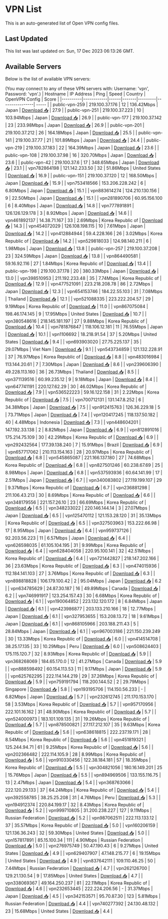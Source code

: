 # VPN List

This is an auto-generated list of Open VPN config files.

## Last Updated

This list was last updated on: Sun, 17 Dec 2023 06:13:26 GMT.

## Available Servers

Below is the list of available VPN servers:

(You may connect to any of these VPN servers with: Username: 'vpn', Password: 'vpn'.)
| Hostname | IP Address | Ping | Speed | Country | OpenVPN Config | Score |
|----------|------------|------|-------|---------|----------------| ----- |
| public-vpn-259 | 219.100.37.176 | 12 | 136.42Mbps | Japan | [Download 📥](./configs/server_0_JP.ovpn) | 27.9 |
| public-vpn-251 | 219.100.37.223 | 10 | 103.94Mbps | Japan | [Download 📥](./configs/server_1_JP.ovpn) | 26.9 |
| public-vpn-177 | 219.100.37.142 | 23 | 233.98Mbps | Japan | [Download 📥](./configs/server_2_JP.ovpn) | 26.9 |
| public-vpn-201 | 219.100.37.212 | 26 | 164.18Mbps | Japan | [Download 📥](./configs/server_3_JP.ovpn) | 25.5 |
| public-vpn-141 | 219.100.37.77 | 21 | 101.89Mbps | Japan | [Download 📥](./configs/server_4_JP.ovpn) | 24.4 |
| public-vpn-219 | 219.100.37.183 | 22 | 164.39Mbps | Japan | [Download 📥](./configs/server_5_JP.ovpn) | 23.6 |
| public-vpn-108 | 219.100.37.98 | 16 | 320.70Mbps | Japan | [Download 📥](./configs/server_6_JP.ovpn) | 23.6 |
| public-vpn-42 | 219.100.37.6 | 17 | 348.65Mbps | Japan | [Download 📥](./configs/server_7_JP.ovpn) | 23.1 |
| vpn782864198 | 121.142.233.50 | 32 | 51.86Mbps | United States | [Download 📥](./configs/server_8_US.ovpn) | 16.9 |
| public-vpn-151 | 219.100.37.120 | 12 | 168.50Mbps | Japan | [Download 📥](./configs/server_9_JP.ovpn) | 15.9 |
| vpn753418566 | 153.206.228.242 | 6 | 6.80Mbps | Japan | [Download 📥](./configs/server_10_JP.ovpn) | 15.1 |
| vpn883614274 | 124.210.130.156 | 9 | 22.50Mbps | Japan | [Download 📥](./configs/server_11_JP.ovpn) | 15.1 |
| vpn281890706 | 60.95.156.100 | 6 | 8.40Mbps | Japan | [Download 📥](./configs/server_12_JP.ovpn) | 14.8 |
| vpn777891891 | 126.126.129.178 | 3 | 8.92Mbps | Japan | [Download 📥](./configs/server_13_JP.ovpn) | 14.6 |
| vpn461892137 | 14.38.71.167 | 33 | 2.69Mbps | Korea Republic of | [Download 📥](./configs/server_14_KR.ovpn) | 14.3 |
| vpn454072029 | 126.108.198.115 | 10 | 7.61Mbps | Japan | [Download 📥](./configs/server_15_JP.ovpn) | 14.2 |
| vpn412884944 | 59.4.228.166 | 26 | 3.02Mbps | Korea Republic of | [Download 📥](./configs/server_16_KR.ovpn) | 14.2 |
| vpn529818033 | 124.98.140.211 | 6 | 1.98Mbps | Japan | [Download 📥](./configs/server_17_JP.ovpn) | 13.8 |
| public-vpn-257 | 219.100.37.208 | 23 | 324.59Mbps | Japan | [Download 📥](./configs/server_18_JP.ovpn) | 13.8 |
| vpn864490581 | 59.16.92.116 | 27 | 1.84Mbps | Korea Republic of | [Download 📥](./configs/server_19_KR.ovpn) | 13.4 |
| public-vpn-198 | 219.100.37.178 | 20 | 380.33Mbps | Japan | [Download 📥](./configs/server_20_JP.ovpn) | 13.0 |
| vpn398510953 | 211.192.233.48 | 35 | 7.74Mbps | Korea Republic of | [Download 📥](./configs/server_21_KR.ovpn) | 12.9 |
| vpn477521091 | 223.218.208.78 | 86 | 2.72Mbps | Japan | [Download 📥](./configs/server_22_JP.ovpn) | 12.3 |
| vpn654153746 | 184.22.55.103 | 31 | 7.08Mbps | Thailand | [Download 📥](./configs/server_23_TH.ovpn) | 12.1 |
| vpn521088335 | 223.222.204.57 | 29 | 9.19Mbps | Korea Republic of | [Download 📥](./configs/server_24_KR.ovpn) | 11.0 |
| vpn867075084 | 198.46.174.145 | 9 | 17.95Mbps | United States | [Download 📥](./configs/server_25_US.ovpn) | 10.7 |
| vpn380548616 | 218.145.181.197 | 27 | 9.88Mbps | Korea Republic of | [Download 📥](./configs/server_26_KR.ovpn) | 10.4 |
| vpn781876847 | 118.106.12.181 | 11 | 76.55Mbps | Japan | [Download 📥](./configs/server_27_JP.ovpn) | 10.1 |
| vpn1106692 | 18.218.91.54 | 37 | 5.20Mbps | United States | [Download 📥](./configs/server_28_US.ovpn) | 9.4 |
| vpn693903020 | 27.75.225.137 | 35 | 29.07Mbps | Viet Nam | [Download 📥](./configs/server_29_VN.ovpn) | 9.1 |
| vpn543734859 | 121.132.228.91 | 37 | 76.97Mbps | Korea Republic of | [Download 📥](./configs/server_30_KR.ovpn) | 8.8 |
| vpn483016984 | 113.144.20.61 | 7 | 7.30Mbps | Japan | [Download 📥](./configs/server_31_JP.ovpn) | 8.6 |
| vpn239606390 | 49.228.113.160 | 36 | 26.73Mbps | Thailand | [Download 📥](./configs/server_32_TH.ovpn) | 8.5 |
| vpn371139516 | 60.99.235.12 | 9 | 9.18Mbps | Japan | [Download 📥](./configs/server_33_JP.ovpn) | 8.4 |
| vpn647741191 | 220.127.62.29 | 30 | 46.02Mbps | Korea Republic of | [Download 📥](./configs/server_34_KR.ovpn) | 7.9 |
| vpn536522223 | 59.16.122.158 | 31 | 2.22Mbps | Korea Republic of | [Download 📥](./configs/server_35_KR.ovpn) | 7.5 |
| vpn700712131 | 131.147.8.252 | 6 | 34.38Mbps | Japan | [Download 📥](./configs/server_36_JP.ovpn) | 7.5 |
| vpn912415763 | 126.36.229.18 | 5 | 73.71Mbps | Japan | [Download 📥](./configs/server_37_JP.ovpn) | 7.4 |
| vpn120417245 | 118.137.50.182 | 40 | 4.48Mbps | Indonesia | [Download 📥](./configs/server_38_ID.ovpn) | 7.3 |
| vpn448604201 | 147.192.33.138 | 2 | 8.82Mbps | Japan | [Download 📥](./configs/server_39_JP.ovpn) | 6.9 |
| vpn812891016 | 175.214.75.109 | 30 | 42.29Mbps | Korea Republic of | [Download 📥](./configs/server_40_KR.ovpn) | 6.9 |
| vpn292432564 | 177.39.138.240 | 7 | 15.91Mbps | Brazil | [Download 📥](./configs/server_41_BR.ovpn) | 6.9 |
| vpn657717062 | 210.113.154.163 | 28 | 20.97Mbps | Korea Republic of | [Download 📥](./configs/server_42_KR.ovpn) | 6.8 |
| vpn545865087 | 221.166.137.180 | 27 | 74.68Mbps | Korea Republic of | [Download 📥](./configs/server_43_KR.ovpn) | 6.8 |
| vpn827501246 | 60.238.67.69 | 25 | 8.98Mbps | Japan | [Download 📥](./configs/server_44_JP.ovpn) | 6.8 |
| vpn537593936 | 60.64.141.99 | 17 | 2.51Mbps | Japan | [Download 📥](./configs/server_45_JP.ovpn) | 6.7 |
| vpn340083802 | 27.119.199.107 | 29 | 9.37Mbps | Korea Republic of | [Download 📥](./configs/server_46_KR.ovpn) | 6.7 |
| vpn236881298 | 211.106.43.213 | 30 | 8.69Mbps | Korea Republic of | [Download 📥](./configs/server_47_KR.ovpn) | 6.6 |
| vpn348179556 | 221.157.26.10 | 23 | 66.69Mbps | Korea Republic of | [Download 📥](./configs/server_48_KR.ovpn) | 6.5 |
| vpn348233022 | 220.146.144.14 | 3 | 27.07Mbps | Japan | [Download 📥](./configs/server_49_JP.ovpn) | 6.5 |
| vpn125470112 | 121.153.28.120 | 31 | 35.13Mbps | Korea Republic of | [Download 📥](./configs/server_50_KR.ovpn) | 6.5 |
| vpn327503963 | 153.222.66.98 | 17 | 8.95Mbps | Japan | [Download 📥](./configs/server_51_JP.ovpn) | 6.4 |
| vpn959737126 | 92.203.56.223 | 11 | 6.57Mbps | Japan | [Download 📥](./configs/server_52_JP.ovpn) | 6.4 |
| vpn626598035 | 61.105.104.195 | 31 | 9.99Mbps | Korea Republic of | [Download 📥](./configs/server_53_KR.ovpn) | 6.4 |
| vpn628404058 | 220.95.100.141 | 32 | 42.51Mbps | Korea Republic of | [Download 📥](./configs/server_54_KR.ovpn) | 6.4 |
| vpn721442827 | 218.147.202.166 | 36 | 23.63Mbps | Korea Republic of | [Download 📥](./configs/server_55_KR.ovpn) | 6.3 |
| vpn474015936 | 112.184.141.103 | 27 | 3.76Mbps | Korea Republic of | [Download 📥](./configs/server_56_KR.ovpn) | 6.3 |
| vpn898818828 | 106.179.100.42 | 2 | 95.04Mbps | Japan | [Download 📥](./configs/server_57_JP.ovpn) | 6.2 |
| vpn634785629 | 24.87.30.187 | 16 | 49.89Mbps | Canada | [Download 📥](./configs/server_58_CA.ovpn) | 6.2 |
| vpn746991917 | 123.254.157.43 | 30 | 6.68Mbps | Korea Republic of | [Download 📥](./configs/server_59_KR.ovpn) | 6.1 |
| vpn190064852 | 223.132.120.172 | 8 | 6.84Mbps | Japan | [Download 📥](./configs/server_60_JP.ovpn) | 6.1 |
| vpn423986877 | 203.133.210.166 | 18 | 12.77Mbps | Japan | [Download 📥](./configs/server_61_JP.ovpn) | 6.1 |
| vpn327953655 | 153.208.13.72 | 18 | 9.61Mbps | Japan | [Download 📥](./configs/server_62_JP.ovpn) | 6.1 |
| vpn868105966 | 203.188.211.43 | 5 | 28.84Mbps | Japan | [Download 📥](./configs/server_63_JP.ovpn) | 6.1 |
| vpn967003186 | 221.150.239.249 | 30 | 13.33Mbps | Korea Republic of | [Download 📥](./configs/server_64_KR.ovpn) | 6.0 |
| vpn414514708 | 38.25.17.135 | 33 | 10.29Mbps | Peru | [Download 📥](./configs/server_65_PE.ovpn) | 6.0 |
| vpn508624403 | 175.115.120.7 | 32 | 8.93Mbps | Korea Republic of | [Download 📥](./configs/server_66_KR.ovpn) | 5.9 |
| vpn368268069 | 184.65.170.0 | 12 | 41.27Mbps | Canada | [Download 📥](./configs/server_67_CA.ovpn) | 5.9 |
| vpn888598492 | 60.154.113.53 | 11 | 9.17Mbps | Japan | [Download 📥](./configs/server_68_JP.ovpn) | 5.9 |
| vpn625762295 | 222.114.144.219 | 29 | 37.26Mbps | Korea Republic of | [Download 📥](./configs/server_69_KR.ovpn) | 5.9 |
| vpn759191794 | 118.200.144.52 | 2 | 29.79Mbps | Singapore | [Download 📥](./configs/server_70_SG.ovpn) | 5.8 |
| vpn193195706 | 114.150.56.233 | - | 6.82Mbps | Japan | [Download 📥](./configs/server_71_JP.ovpn) | 5.7 |
| vpn232612745 | 211.170.153.170 | 58 | 3.53Mbps | Korea Republic of | [Download 📥](./configs/server_72_KR.ovpn) | 5.7 |
| vpn957170956 | 222.101.16.162 | 31 | 48.90Mbps | Korea Republic of | [Download 📥](./configs/server_73_KR.ovpn) | 5.7 |
| vpn524000973 | 183.101.109.135 | 31 | 19.26Mbps | Korea Republic of | [Download 📥](./configs/server_74_KR.ovpn) | 5.7 |
| vpn878500821 | 27.117.212.107 | 35 | 9.63Mbps | Korea Republic of | [Download 📥](./configs/server_75_KR.ovpn) | 5.6 |
| vpn638618815 | 222.237.19.171 | 28 | 8.54Mbps | Korea Republic of | [Download 📥](./configs/server_76_KR.ovpn) | 5.6 |
| vpn451819321 | 125.244.94.71 | 61 | 9.25Mbps | Korea Republic of | [Download 📥](./configs/server_77_KR.ovpn) | 5.6 |
| vpn202366482 | 222.114.105.9 | 28 | 8.99Mbps | Korea Republic of | [Download 📥](./configs/server_78_KR.ovpn) | 5.6 |
| vpn910330456 | 122.38.184.181 | 57 | 18.35Mbps | Korea Republic of | [Download 📥](./configs/server_79_KR.ovpn) | 5.5 |
| vpn304821056 | 180.16.149.201 | 25 | 15.76Mbps | Japan | [Download 📥](./configs/server_80_JP.ovpn) | 5.5 |
| vpn894969506 | 133.155.116.75 | 13 | 2.47Mbps | Japan | [Download 📥](./configs/server_81_JP.ovpn) | 5.4 |
| vpn368763066 | 222.120.29.133 | 37 | 64.24Mbps | Korea Republic of | [Download 📥](./configs/server_82_KR.ovpn) | 5.4 |
| vpn392558785 | 38.25.25.208 | 31 | 4.76Mbps | Peru | [Download 📥](./configs/server_83_PE.ovpn) | 5.3 |
| vpn194912374 | 220.84.199.17 | 32 | 8.43Mbps | Korea Republic of | [Download 📥](./configs/server_84_KR.ovpn) | 5.2 |
| vpn999710805 | 31.200.238.227 | 127 | 9.11Mbps | Russian Federation | [Download 📥](./configs/server_85_RU.ovpn) | 5.2 |
| vpn987062511 | 222.113.133.12 | 37 | 35.57Mbps | Korea Republic of | [Download 📥](./configs/server_86_KR.ovpn) | 5.0 |
| vpn160206159 | 121.136.36.243 | 32 | 59.30Mbps | United States | [Download 📥](./configs/server_87_US.ovpn) | 5.0 |
| vpn157817891 | 85.15.100.34 | 111 | 4.90Mbps | Russian Federation | [Download 📥](./configs/server_88_RU.ovpn) | 5.0 |
| vpn276975749 | 50.47.190.43 | 6 | 9.27Mbps | United States | [Download 📥](./configs/server_89_US.ovpn) | 4.9 |
| vpn629407907 | 47.148.215.77 | 6 | 19.15Mbps | United States | [Download 📥](./configs/server_90_US.ovpn) | 4.9 |
| vpn837642111 | 109.110.46.25 | 50 | 7.44Mbps | Russian Federation | [Download 📥](./configs/server_91_RU.ovpn) | 4.7 |
| vpn262126700 | 129.21.130.54 | 9 | 17.85Mbps | United States | [Download 📥](./configs/server_92_US.ovpn) | 4.7 |
| vpn338069367 | 49.164.250.237 | 81 | 22.11Mbps | Korea Republic of | [Download 📥](./configs/server_93_KR.ovpn) | 4.6 |
| vpn232653445 | 222.224.206.56 | - | 31.37Mbps | Japan | [Download 📥](./configs/server_94_JP.ovpn) | 4.5 |
| vpn342153571 | 95.70.87.30 | 123 | 5.81Mbps | Russian Federation | [Download 📥](./configs/server_95_RU.ovpn) | 4.4 |
| vpn740277392 | 24.130.48.132 | 23 | 15.68Mbps | United States | [Download 📥](./configs/server_96_US.ovpn) | 4.4 |
